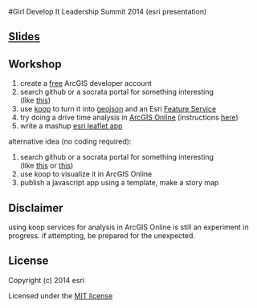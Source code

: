 #Girl Develop It Leadership Summit 2014 (esri presentation)

## [Slides](http://jgravois.github.io/gdi-esri/pres/index.html)

## Workshop
1. create a [free](https://developers.arcgis.com/en/sign-up/) ArcGIS developer account<br>
2. search github or a socrata portal for something interesting<br>
(like [this](https://github.com/jgravois/gdi-esri/blob/master/dc-schools.geojson))<br>
3. use [koop](http://whispering-temple-3513.herokuapp.com) to turn it into [geojson](http://whispering-temple-3513.herokuapp.com/github/jgravois/gdi-esri/dc-schools/) and an Esri [Feature Service](http://whispering-temple-3513.herokuapp.com/github/jgravois/gdi-esri/dc-schools/arcgis/rest/services/FeatureServer/0)<br>
4. try doing a drive time analysis in [ArcGIS Online](http://esrihack.maps.arcgis.com/home/webmap/viewer.html?webmap=0d3e85d946824ac783692a54b317e4a3) (instructions [here](http://doc.arcgis.com/en/arcgis-online/use-maps/use-analysis-tools.htm))<br>
5. write a mashup [esri leaflet app](http://jgravois.github.io/gdi-esri/demo.html)<br>

alternative idea (no coding required):<br>
1. search github or a socrata portal for something interesting<br>
(like [this](https://github.com/jgravois/gdi-esri/blob/master/dc-schools.geojson) or [this](https://github.com/lyzidiamond/catnews/blob/master/catnews.geojson))<br> 
2. use koop to visualize it in ArcGIS Online<br>
3. publish a javascript app using a template, make a story map 


## Disclaimer
using koop services for analysis in ArcGIS Online is still an experiment in progress.  if attempting, be prepared for the unexpected.

## License

Copyright (c) 2014 esri

Licensed under the [MIT license](http://opensource.org/licenses/MIT)
